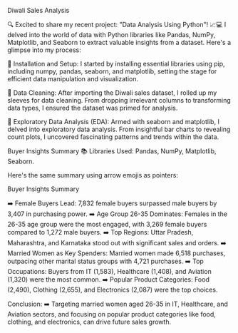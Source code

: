 Diwali Sales Analysis

🔍 Excited to share my recent project: "Data Analysis Using Python"! 📈💻 I delved into the world of data with Python libraries like Pandas, NumPy, Matplotlib, and Seaborn to extract valuable insights from a dataset. Here's a glimpse into my process:

🔹 Installation and Setup: I started by installing essential libraries using pip, including numpy, pandas, seaborn, and matplotlib, setting the stage for efficient data manipulation and visualization.

🔹 Data Cleaning: After importing the Diwali sales dataset, I rolled up my sleeves for data cleaning. From dropping irrelevant columns to transforming data types, I ensured the dataset was primed for analysis.

🔹 Exploratory Data Analysis (EDA): Armed with seaborn and matplotlib, I delved into exploratory data analysis. From insightful bar charts to revealing count plots, I uncovered fascinating patterns and trends within the data.

Buyer Insights Summary
📚 Libraries Used: Pandas, NumPy, Matplotlib, Seaborn.


Here's the same summary using arrow emojis as pointers:

Buyer Insights Summary

➡️ Female Buyers Lead: 7,832 female buyers surpassed male buyers by 3,407 in purchasing power.
➡️ Age Group 26-35 Dominates: Females in the 26-35 age group were the most engaged, with 3,269 female buyers compared to 1,272 male buyers.
➡️ Top Regions: Uttar Pradesh, Maharashtra, and Karnataka stood out with significant sales and orders.
➡️ Married Women as Key Spenders: Married women made 6,518 purchases, outpacing other marital status groups with 4,721 purchases.
➡️ Top Occupations: Buyers from IT (1,583), Healthcare (1,408), and Aviation (1,320) were the most common.
➡️ Popular Product Categories: Food (2,490), Clothing (2,655), and Electronics (2,087) were the top choices.

Conclusion: ➡️ Targeting married women aged 26-35 in IT, Healthcare, and Aviation sectors, and focusing on popular product categories like food, clothing, and electronics, can drive future sales growth.

